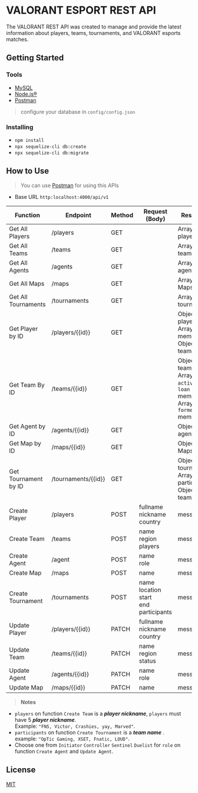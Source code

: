 # VALORANT ESPORT REST API
The VALORANT REST API was created to manage and provide the latest information about players, teams, tournaments, and VALORANT esports matches.

## Getting Started
### Tools
- [MySQL](https://www.mysql.com/)
- [Node.js®](https://nodejs.org/en/)
- [Postman](https://www.postman.com/)

> configure your database in `config/config.json`

### Installing
- `npm install`
- `npx sequelize-cli db:create`
- `npx sequelize-cli db:migrate`

## How to Use
> You can use [Postman](https://www.postman.com/) for using this APIs
- Base URL `http:localhost:4000/api/v1`

| Function | Endpoint | Method | Request (Body) | Response |
|---|---|---|---|---|
| Get All Players | /players        | GET | | Array of players |
| Get All Teams | /teams | GET | | Array of team |
| Get All Agents | /agents | GET | | Array of agents |
| Get All Maps | /maps | GET | | Array of Maps |
| Get All Tournaments | /tournaments | GET | | Array of tournaments |
| Get Player by ID | /players/{{id}} | GET | | Object of player <br /> Array of members <br /> Object of team |
| Get Team By ID | /teams/{{id}} | GET | | Object of team <br /> Array of `active` or `loan` members <br /> Array of `former` members |
| Get Agent by ID | /agents/{{id}} | GET | | Object of agent |
| Get Map by ID | /maps/{{id}} | GET | | Object of Maps |
| Get Tournament by ID | /tournaments/{{id}} | GET | | Object of tournament <br/> Array of participants <br/> Object of team |
| Create Player | /players | POST | fullname <br /> nickname <br /> country | message |
| Create Team | /teams | POST | name <br/> region <br> players | message |
| Create Agent | /agent | POST | name <br/> role | message |
| Create Map | /maps | POST | name | message |
| Create Tournament | /tournaments | POST | name <br/> location <br/> start <br/> end <br/> participants| message |
| Update Player | /players/{{id}}  | PATCH | fullname <br /> nickname <br /> country | message |
| Update Team | /teams/{{id}} | PATCH | name <br/> region <br/> status | message |
| Update Agent | /agents/{{id}} | PATCH | name <br/> role | message |
| Update Map | /maps/{{id}} | PATCH | name | message |

> **Notes**
- `players` on function `Create Team` is a ***player nickname***, `players` must have 5 ***player nickname***. <br/> Example: `"FNS, Victor, Crashies, yay, Marved"`.
- `participants` on function `Create Tournament` is a ***team name*** . <br/> example: `"OpTic Gaming, XSET, Fnatic, LOUD"`.
- Choose one from `Initiator` `Controller` `Sentinel` `Duelist` for `role` on function `Create Agent` and `Update Agent`.

## License
[MIT](https://github.com/yusufamirfaisal/valorant-backend/blob/main/LICENSE)